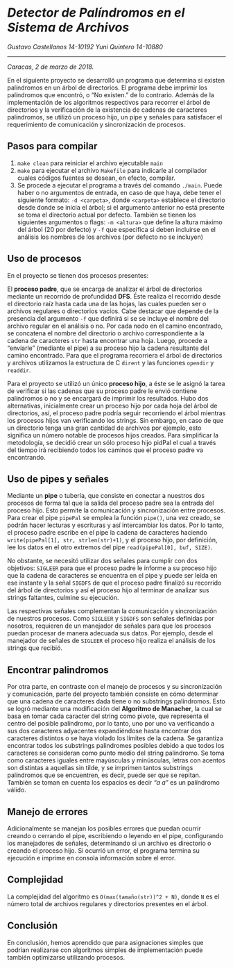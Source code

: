 # _Detector de Palíndromos en el Sistema de Archivos_

_Gustavo Castellanos 14-10192_
_Yuni Quintero 14-10880_
___

_Caracas, 2 de marzo de 2018._

En el siguiente proyecto se desarrolló un programa que determina si existen palíndromos en un árbol de directorios. El programa debe imprimir los palíndromos que encontró, o “No existen.” de lo contrario. Además de la implementación de los algoritmos respectivos para recorrer el árbol de directorios y la verificación de la existencia de cadenas de caracteres palíndromos, se utilizó un proceso hijo, un pipe y señales para satisfacer el requerimiento de comunicación y sincronización de procesos. 

## Pasos para compilar

1. `make clean` para reiniciar el archivo ejecutable `main`
2. `make` para ejecutar el archivo `Makefile` para indicarle al compilador cuales códigos fuentes se desean, en efecto, compilar.
3. Se procede a ejecutar el programa a través del comando `./main`. Puede haber o no argumentos de entrada, en caso de que haya, debe tener el siguiente formato: `-d <carpeta>`, donde `<carpeta>` establece el directorio desde donde se inicia el árbol; si el argumento anterior no está presente se toma el directorio actual por defecto. También se tienen los siguientes argumentos o flags: `-m <altura>` que define la altura máximo del árbol (20 por defecto) y `-f` que especifica si deben incluirse en el análisis los nombres de los archivos (por defecto no se incluyen)

## Uso de procesos

En el proyecto se tienen dos procesos presentes: 

El **proceso padre**, que se encarga de analizar el árbol de directorios mediante un recorrido de profundidad **DFS**. Éste realiza el recorrido desde el directorio raíz hasta cada una de las hojas, las cuales pueden ser o archivos regulares o directorios vacíos. Cabe destacar que depende de la presencia del argumento `-f` que definirá si se se incluye el nombre del archivo regular en el análisis o no. Por cada nodo en el camino encontrado, se concatena el nombre del directorio o archivo correspondiente a la cadena de caracteres `str` hasta encontrar una hoja. Luego, procede a “enviarle” (mediante el pipe) a su proceso hijo la cadena resultante del camino encontrado. Para que el programa recorriera el árbol de directorios y archivos utilizamos la estructura de C `dirent` y las funciones `opendir` y `readdir`.

Para el proyecto se utilizó un único **proceso hijo**, a éste se le asignó la tarea de verificar si las cadenas que su proceso padre le envió contiene palíndromos o no y se encargará de imprimir los resultados. Hubo dos alternativas, inicialmente crear un proceso hijo por cada hoja del árbol de directorios, así, el proceso padre podría seguir recorriendo el árbol mientras los procesos hijos van verificando los strings. Sin embargo, en caso de que un directorio tenga una gran cantidad de archivos por ejemplo, esto significa un número notable de procesos hijos creados. Para simplificar la metodología, se decidió crear un sólo proceso hijo pidPal el cual a través del tiempo irá recibiendo todos los caminos que el proceso padre va encontrando.

## Uso de pipes y señales

Mediante un **pipe** o tubería, que consiste en conectar a nuestros dos procesos de forma tal que la salida del proceso padre sea la entrada del proceso hijo. Esto permite la comunicación y sincronización entre procesos. Para crear el pipe `pipePal` se emplea la función `pipe()`, una vez creado, se podrán hacer lecturas y escrituras y así intercambiar los datos. Por lo tanto, el proceso padre escribe en el pipe la cadena de caracteres haciendo `write(pipePal[1], str, strlen(str)+1)`, y el proceso hijo, por definición, lee los datos en el otro extremos del pipe `read(pipePal[0], buf, SIZE)`.

No obstante, se necesitó utilizar dos señales para cumplir con dos objetivos: `SIGLEER` para que el proceso padre le informe a su proceso hijo que la cadena de caracteres se encuentra en el pipe y puede ser leída en ese instante y la señal `SIGDFS` de que el proceso padre finalizó su recorrido del árbol de directorios y así el proceso hijo al terminar de analizar sus strings faltantes, culmine su ejecución. 

Las respectivas señales complementan la comunicación y sincronización de nuestros procesos. Como `SIGLEER` y `SIGDFS` son señales definidas por nosotros, requieren de un manejador de señales para que los procesos puedan procesar de manera adecuada sus datos. Por ejemplo, desde el manejador de señales de `SIGLEER` el proceso hijo realiza el análisis de los strings que recibió.

## Encontrar palindromos

Por otra parte, en contraste con el manejo de procesos y su sincronización y comunicación, parte del proyecto también consiste en cómo determinar que una cadena de caracteres dada tiene o no substrings palíndromos. Esto se logró mediante una modificación del **Algoritmo de Manacher**, la cual se basa en tomar cada caracter del string como pivote, que representa el centro del posible palíndromo, por lo tanto, uno por uno va verificando a sus dos caracteres adyacentes expandiéndose hasta encontrar dos caracteres distintos o se haya violado los límites de la cadena. Se garantiza encontrar todos los substrings palindromes posibles debido a que todos los caracteres se consideran como punto medio del string palíndromo. Se toma como caracteres iguales entre mayúsculas y minúsculas, letras con acentos son distintas a aquellas sin tilde, y se imprimen tantos substrings palíndromos que se encuentren, es decir, puede ser que se repitan. También se toman en cuenta los espacios es decir _“a a”_ es un palíndromo válido.

## Manejo de errores

Adicionalmente se manejan los posibles errores que puedan ocurrir creando o cerrando el pipe, escribiendo o leyendo en el pipe, configurando los manejadores de señales, determinando si un archivo es directorio o creando el proceso hijo. Si ocurrió un error, el programa termina su ejecución e imprime en consola información sobre el error.

## Complejidad

La complejidad del algoritmo es `O(max(tamaño(str))^2 + N)`, donde `N` es el número total de archivos regulares y directorios presentes en el árbol.

## Conclusión

En conclusión, hemos aprendido que para asignaciones simples que podrían realizarse con algoritmos simples de implementación puede también optimizarse utilizando procesos.
